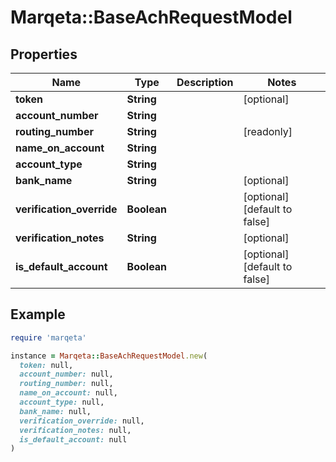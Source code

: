 # Marqeta::BaseAchRequestModel

## Properties

| Name | Type | Description | Notes |
| ---- | ---- | ----------- | ----- |
| **token** | **String** |  | [optional] |
| **account_number** | **String** |  |  |
| **routing_number** | **String** |  | [readonly] |
| **name_on_account** | **String** |  |  |
| **account_type** | **String** |  |  |
| **bank_name** | **String** |  | [optional] |
| **verification_override** | **Boolean** |  | [optional][default to false] |
| **verification_notes** | **String** |  | [optional] |
| **is_default_account** | **Boolean** |  | [optional][default to false] |

## Example

```ruby
require 'marqeta'

instance = Marqeta::BaseAchRequestModel.new(
  token: null,
  account_number: null,
  routing_number: null,
  name_on_account: null,
  account_type: null,
  bank_name: null,
  verification_override: null,
  verification_notes: null,
  is_default_account: null
)
```

